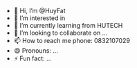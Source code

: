 - 👋 Hi, I’m @HuyFat
- 👀 I’m interested in 
- 🌱 I’m currently learning from HUTECH
- 💞️ I’m looking to collaborate on ...
- 📫 How to reach me phone: 0832107029
- 😄 Pronouns: ...
- ⚡ Fun fact: ...

<!---
HuyFat/HuyFat is a ✨ special ✨ repository because its `README.md` (this file) appears on your GitHub profile.
You can click the Preview link to take a look at your changes.
--->
